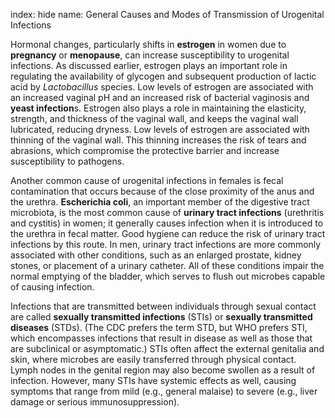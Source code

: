 index: hide
name: General Causes and Modes of Transmission of Urogenital Infections

Hormonal changes, particularly shifts in  **estrogen** in women due to  **pregnancy** or  **menopause**, can increase susceptibility to urogenital infections. As discussed earlier, estrogen plays an important role in regulating the availability of glycogen and subsequent production of lactic acid by  *Lactobacillus* species. Low levels of estrogen are associated with an increased vaginal pH and an increased risk of bacterial vaginosis and  **yeast infection**s. Estrogen also plays a role in maintaining the elasticity, strength, and thickness of the vaginal wall, and keeps the vaginal wall lubricated, reducing dryness. Low levels of estrogen are associated with thinning of the vaginal wall. This thinning increases the risk of tears and abrasions, which compromise the protective barrier and increase susceptibility to pathogens.

Another common cause of urogenital infections in females is fecal contamination that occurs because of the close proximity of the anus and the urethra.  **Escherichia coli**, an important member of the digestive tract microbiota, is the most common cause of  **urinary tract infections** (urethritis and cystitis) in women; it generally causes infection when it is introduced to the urethra in fecal matter. Good hygiene can reduce the risk of urinary tract infections by this route. In men, urinary tract infections are more commonly associated with other conditions, such as an enlarged prostate, kidney stones, or placement of a urinary catheter. All of these conditions impair the normal emptying of the bladder, which serves to flush out microbes capable of causing infection.

Infections that are transmitted between individuals through sexual contact are called  **sexually transmitted infections** (STIs) or  **sexually transmitted diseases** (STDs). (The CDC prefers the term STD, but WHO prefers STI, which encompasses infections that result in disease as well as those that are subclinical or asymptomatic.) STIs often affect the external genitalia and skin, where microbes are easily transferred through physical contact. Lymph nodes in the genital region may also become swollen as a result of infection. However, many STIs have systemic effects as well, causing symptoms that range from mild (e.g., general malaise) to severe (e.g., liver damage or serious immunosuppression).
